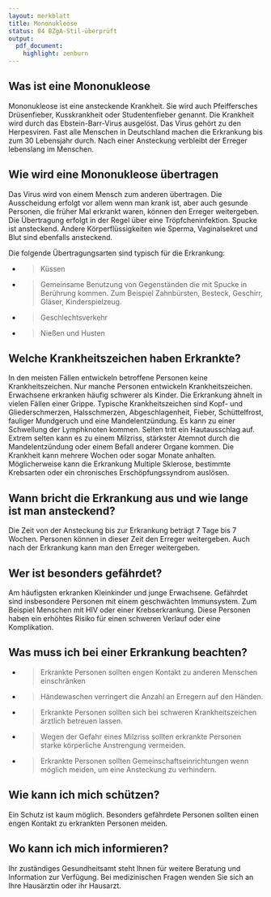 ```yaml
---
layout: merkblatt
title: Mononukleose
status: 04 BZgA-Stil-überprüft
output:
  pdf_document:
    highlight: zenburn
---
```

 
## Was ist eine Mononukleose

Mononukleose ist eine ansteckende Krankheit. Sie wird auch Pfeiffersches
Drüsenfieber, Kusskrankheit oder Studentenfieber genannt. Die Krankheit
wird durch das Ebstein-Barr-Virus ausgelöst. Das Virus gehört zu den
Herpesviren. Fast alle Menschen in Deutschland machen die Erkrankung bis
zum 30 Lebensjahr durch. Nach einer Ansteckung verbleibt der Erreger
lebenslang im Menschen.

## Wie wird eine Mononukleose übertragen

Das Virus wird von einem Mensch zum anderen übertragen. Die Ausscheidung
erfolgt vor allem wenn man krank ist, aber auch gesunde Personen, die
früher Mal erkrankt waren, können den Erreger weitergeben. Die
Übertragung erfolgt in der Regel über eine Tröpfcheninfektion. Spucke
ist ansteckend. Andere Körperflüssigkeiten wie Sperma, Vaginalsekret und
Blut sind ebenfalls ansteckend.

Die folgende Übertragungsarten sind typisch für die Erkrankung:

  - > Küssen

  - > Gemeinsame Benutzung von Gegenständen die mit Spucke in Berührung
    > kommen. Zum Beispiel Zahnbürsten, Besteck, Geschirr, Gläser,
    > Kinderspielzeug.

  - > Geschlechtsverkehr

  - > Nießen und Husten

## Welche Krankheitszeichen haben Erkrankte?

In den meisten Fällen entwickeln betroffene Personen keine
Krankheitszeichen. Nur manche Personen entwickeln Krankheitszeichen.
Erwachsene erkranken häufig schwerer als Kinder. Die Erkrankung ähnelt
in vielen Fällen einer Grippe. Typische Krankheitszeichen sind Kopf- und
Gliederschmerzen, Halsschmerzen, Abgeschlagenheit, Fieber,
Schüttelfrost, fauliger Mundgeruch und eine Mandelentzündung. Es kann
zu einer Schwellung der Lymphknoten kommen. Selten tritt ein
Hautausschlag auf. Extrem selten kann es zu einem Milzriss, stärkster
Atemnot durch die Mandelentzündung oder einem Befall anderer Organe
kommen. Die Krankheit kann mehrere Wochen oder sogar Monate anhalten.
Möglicherweise kann die Erkrankung Multiple Sklerose, bestimmte
Krebsarten oder ein chronisches Erschöpfungssyndrom auslösen.

## Wann bricht die Erkrankung aus und wie lange ist man ansteckend?

Die Zeit von der Ansteckung bis zur Erkrankung beträgt 7 Tage bis 7
Wochen. Personen können in dieser Zeit den Erreger weitergeben. Auch
nach der Erkrankung kann man den Erreger weitergeben.

## Wer ist besonders gefährdet?

Am häufigsten erkranken Kleinkinder und junge Erwachsene. Gefährdet sind
insbesondere Personen mit einem geschwächten Immunsystem. Zum Beispiel
Menschen mit HIV oder einer Krebserkrankung. Diese Personen haben ein
erhöhtes Risiko für einen schweren Verlauf oder eine Komplikation.

## Was muss ich bei einer Erkrankung beachten?

  - > Erkrankte Personen sollten engen Kontakt zu anderen Menschen
    > einschränken

  - > Händewaschen verringert die Anzahl an Erregern auf den Händen.

  - > Erkrankte Personen sollten sich bei schweren Krankheitszeichen
    > ärztlich betreuen lassen.

  - > Wegen der Gefahr eines Milzriss sollten erkrankte Personen starke
    > körperliche Anstrengung vermeiden.

  - > Erkrankte Personen sollten Gemeinschaftseinrichtungen wenn möglich
    > meiden, um eine Ansteckung zu verhindern.

## Wie kann ich mich schützen?

Ein Schutz ist kaum möglich. Besonders gefährdete Personen sollten einen
engen Kontakt zu erkrankten Personen meiden.

## Wo kann ich mich informieren?

Ihr zuständiges Gesundheitsamt steht Ihnen für weitere Beratung und
Information zur Verfügung. Bei medizinischen Fragen wenden Sie sich an
Ihre Hausärztin oder ihr Hausarzt.
